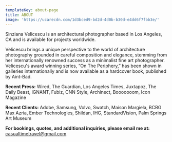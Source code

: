 ```yaml
---
templateKey: about-page
title: ABOUT
image: 'https://ucarecdn.com/1d3bced9-bd2d-4d0b-b30d-e4dd6f7fbb3e/'
---
```

Sinziana Velicescu is an architectural photographer based in Los Angeles, CA and is available for projects worldwide.

Velicescu brings a unique perspective to the world of architecture photography grounded in careful composition and elegance, stemming from her internationally renowned success as a minimalist fine art photographer. Velicescu's award winning series, “On The Periphery,” has been shown in galleries internationally and is now available as a hardcover book, published by Aint-Bad.



**Recent Press:** Wired, The Guardian, Los Angeles Times, Juxtapoz, The Daily Beast, iGNANT, Fubiz, CNN Style, Archinect, Booooooom, Icon Magazine

**Recent Clients:** Adobe, Samsung, Volvo, Swatch, Maison Margiela, BCBG Max Azria, Ember Technologies, Shildan, IHG, StandardVision, Palm Springs Art Museum



**For bookings, quotes, and additional inquiries, please email me at:** casualtimetravel@gmail.com
